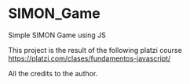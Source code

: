 # SIMON_Game
Simple SIMON Game using JS 

This project is the result of the following platzi course https://platzi.com/clases/fundamentos-javascript/

All the credits to the author. 
